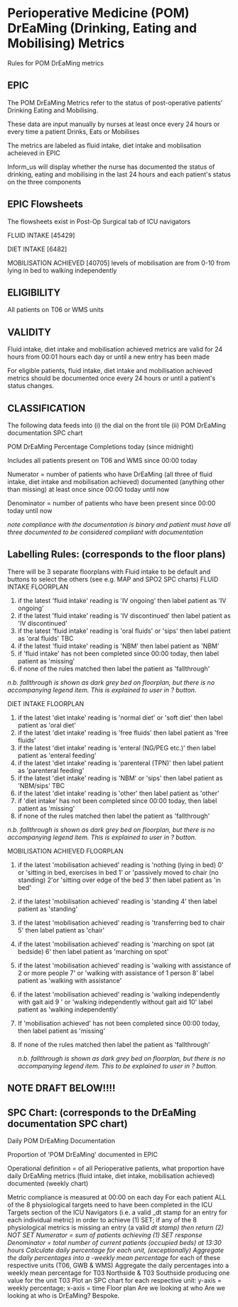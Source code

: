 
# Perioperative Medicine (POM) DrEaMing (Drinking, Eating and Mobilising) Metrics 
Rules for POM DrEaMing metrics


## EPIC
The POM DrEaMing Metrics refer to the status of post-operative patients' Drinking Eating and Mobilising.

These data are input manually by nurses at least once every 24 hours or every time a patient Drinks, Eats or Mobilises

The metrics are labeled as fluid intake, diet intake and moblisation acheieved in EPIC

Inform_us will display whether the nurse has documented the status of drinking, eating and mobilising in the last 24 hours and each patient's status on the three components


## EPIC Flowsheets

The flowsheets exist in Post-Op Surgical tab of ICU navigators

FLUID INTAKE [45429]

DIET INTAKE [6482]

MOBILISATION ACHIEVED [40705] levels of mobilisation are from 0-10 from lying in bed to walking independently


## ELIGIBILITY
All patients on T06 or WMS units

## VALIDITY
Fluid intake, diet intake and mobilisation achieved metrics are valid for 24 hours from 00:01 hours each day or until a new entry has been made 


For eligible patients, fluid intake, diet intake and mobilisation achieved metrics should be documented once every 24 hours or until a patient's status changes. 


## CLASSIFICATION
The following data feeds into (i) the dial on the front tile (ii) POM DrEaMing documentation SPC chart

POM DrEaMing Percentage Completions today (since midnight)

Includes all patients present on T06 and WMS since 00:00 today

Numerator = number of patients who have DrEaMing (all three of fluid intake, diet intake and mobilisation achieved) documented (anything other than missing) at least once since 00:00 today until now

Denominator = number of patients who have been present since 00:00 today until now

*note compliance with the documentation is binary and patient must have all three documented to be considered compliant with documentation*


 
## Labelling Rules: (corresponds to the floor plans)

There will be 3 separate floorplans with Fluid intake to be default and buttons to select the others (see e.g. MAP and SPO2 SPC charts)
FLUID INTAKE FLOORPLAN

1. if the latest 'fluid intake' reading is 'IV ongoing' then label patient as 'IV ongoing'
2.  if the latest 'fluid intake' reading is 'IV discontinued' then label patient as 'IV discontinued'
3.  if the latest 'fluid intake' reading is 'oral fluids' or 'sips' then label patient as 'oral fluids' TBC
4.  if the latest 'fluid intake' reading is 'NBM' then label patient as 'NBM'
5.  if 'fluid intake' has not been completed since 00:00 today, then label patient as 'missing'
6.  if none of the rules matched then label the patient as 'fallthrough'
   
  *n.b. fallthrough is shown as dark grey bed on floorplan, but there is no accompanying legend item. This is explained to user in ? button.*

DIET INTAKE FLOORPLAN

1. if the latest 'diet intake' reading is 'normal diet' or 'soft diet' then label patient as 'oral diet'
2.  if the latest 'diet intake' reading is 'free fluids' then label patient as 'free fluids'
3.  if the latest 'diet intake' reading is 'enteral (NG/PEG etc.)' then label patient as 'enteral feeding'
4.  if the latest 'diet intake' reading is  'parenteral (TPN)' then label patient as 'parenteral feeding'
5.  if the latest 'diet intake' reading is 'NBM' or 'sips' then label patient as 'NBM/sips' TBC
6.  if the latest 'diet intake' reading is 'other' then label patient as 'other'
7.  if 'diet intake' has not been completed since 00:00 today, then label patient as 'missing'
8.  if none of the rules matched then label the patient as 'fallthrough'
   
  *n.b. fallthrough is shown as dark grey bed on floorplan, but there is no accompanying legend item. This is explained to user in ? button.*   
  
MOBILISATION ACHIEVED FLOORPLAN

1. if the latest 'mobilisation achieved' reading is 'nothing (lying in bed) 0' or 'sitting in bed, exercises in bed 1' or 'passively moved to chair (no standing) 2'or 'sitting over edge of the bed 3' then label patient as 'in bed' 
2. if the latest 'mobilisation achieved' reading is 'standing 4' then label patient as 'standing'
3.  if the latest 'mobilisation achieved' reading is 'transferring bed to chair 5' then label patient as 'chair' 
4.  if the latest 'mobilisation achieved' reading is 'marching on spot (at bedside) 6' then label patient as 'marching on spot'
5.  if the latest 'mobilisation achieved' reading is 'walking with assistance of 2 or more people 7' or 'walking with assistance of 1 person 8' label patient as 'walking with assistance'
6.   if the latest 'mobilisation achieved' reading is 'walking independently with gait aid 9 ' or 'walking independently without gait aid 10' label patient as 'walking independently'
7. If 'mobilisation achieved' has not been completed since 00:00 today, then label patient as 'missing'
8. If none of the rules matched then label the patient as 'fallthrough'

   *n.b. fallthrough is shown as dark grey bed on floorplan, but there is no accompanying legend item. This to be explained to user in ? button.*

## NOTE DRAFT BELOW!!!!
## SPC Chart: (corresponds to the DrEaMing documentation SPC chart)

 Daily POM DrEaMing Documentation 

Proportion of 'POM DrEaMing' documented in EPIC

Operational definition = of all Perioperative patients, what proportion have daily DrEaMing metrics (fluid intake, diet intake, mobilisation achieved) documented  (weekly chart) 

Metric compliance is measured at 00:00 on each day
For each patient ALL of the 8 physiological targets need to have been completed in the ICU Targets section of the ICU Navigators (i.e. a valid _dt stamp for an entry for each individual metric) in order to achieve (1) SET; if any of the 8 physiological metrics is missing an entry (a valid _dt stamp) then return (2) NOT SET
Numerator = sum of patients achieving (1) SET response
Denominator = total number of current patients (occupied beds) at 13:30 hours
Calculate daily percentage for each unit, (exceptionally) 
Aggregate the daily percentages into a -weekly mean percentage_ for each of these respective units (T06, GWB & WMS)
Aggregate the daily percentages into a weekly mean percentage for T03 Northside & T03 Southside producing one value for the unit T03
Plot an SPC chart for each respective unit: y-axis = weekly percentage; x-axis = time
Floor plan 
Are we looking at who 
Are we looking at who is DrEaMing? Bespoke. 
